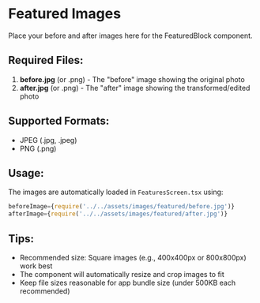 # Featured Images

Place your before and after images here for the FeaturedBlock component.

## Required Files:

1. **before.jpg** (or .png) - The "before" image showing the original photo
2. **after.jpg** (or .png) - The "after" image showing the transformed/edited photo

## Supported Formats:
- JPEG (.jpg, .jpeg)
- PNG (.png)

## Usage:

The images are automatically loaded in `FeaturesScreen.tsx` using:
```typescript
beforeImage={require('../../assets/images/featured/before.jpg')}
afterImage={require('../../assets/images/featured/after.jpg')}
```

## Tips:
- Recommended size: Square images (e.g., 400x400px or 800x800px) work best
- The component will automatically resize and crop images to fit
- Keep file sizes reasonable for app bundle size (under 500KB each recommended)


